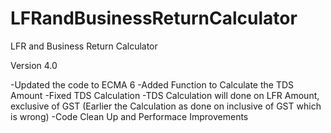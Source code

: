 # LFRandBusinessReturnCalculator
LFR and Business Return Calculator

Version 4.0

-Updated the code to ECMA 6
-Added Function to Calculate the TDS Amount
-Fixed TDS Calculation
-TDS Calculation will done on LFR Amount, exclusive of GST (Earlier the Calculation as done on inclusive of GST which is wrong)
-Code Clean Up and Performace Improvements
